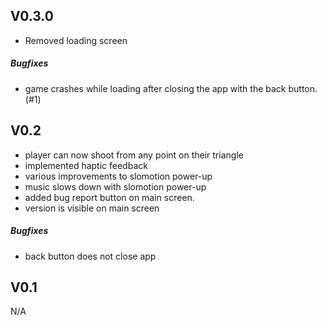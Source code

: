 V0.3.0
---

 - Removed loading screen

##### Bugfixes
 - game crashes while loading after closing the app with the back button. (#1)

V0.2
---

 - player can now shoot from any point on their triangle
 - implemented haptic feedback
 - various improvements to slomotion power-up
 - music slows down with slomotion power-up
 - added bug report button on main screen.
 - version is visible on main screen

##### Bugfixes
 - back button does not close app
 
V0.1
---

N/A